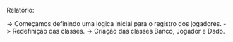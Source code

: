 Relatório:

-> Começamos definindo uma lógica inicial para o registro dos jogadores.
-> Redefinição das classes.
-> Criação das classes Banco, Jogador e Dado.

